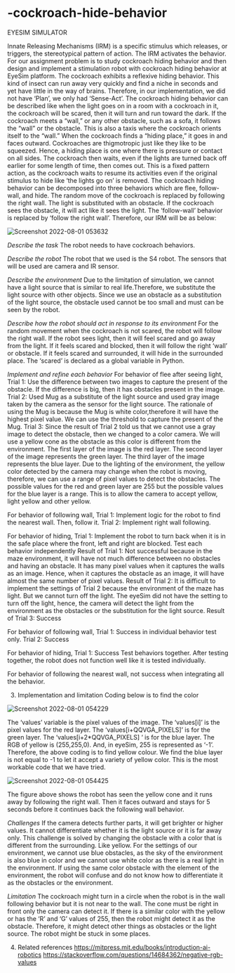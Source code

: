 # -cockroach-hide-behavior

EYESIM SIMULATOR 

Innate Releasing Mechanisms (IRM) is a specific stimulus which releases, or triggers, the stereotypical pattern of action. The IRM activates the behavior. For our assignment problem is to study cockroach hiding behavior and then design and implement a stimulation robot with cockroach hiding behavior at EyeSim platform. The cockroach exhibits a reflexive hiding behavior. This kind of insect can run away very quickly and find a niche in seconds and yet have little in the way of brains. Therefore, in our implementation, we did not have ‘Plan’, we only had ‘Sense-Act’. The cockroach hiding behavior can be described like when the light goes on in a
room with a cockroach in it, the cockroach will be scared, then it will turn and run toward the dark. If the cockroach meets a “wall,” or any other obstacle, such as a sofa, it follows the “wall” or the obstacle. This is also a taxis where the cockroach orients itself to the “wall.” When the cockroach finds a “hiding place,” it goes in and faces outward. Cockroaches are thigmotropic just like they like to be squeezed. Hence, a hiding place is one where there is pressure or contact on all sides. The cockroach then waits, even if the lights are turned back off earlier for some length of time, then comes out. This is a fixed pattern action, as the cockroach waits to resume its activities even if the original stimulus to hide like ‘the lights go on’ is removed. The cockroach hiding behavior can be decomposed into three behaviors which are flee, follow-wall, and hide. The random move of the cockroach is replaced by following the right wall. The light is substituted with an obstacle. If the cockroach sees the obstacle, it will act like it sees the light. The ‘follow-wall’ behavior is replaced by ‘follow the right wall’.
Therefore, our IRM will be as below:


![Screenshot 2022-08-01 053632](https://user-images.githubusercontent.com/55165601/182046302-2bbfe1ef-3d89-4382-a96d-52213a463ca4.png)

*Describe the task*
The robot needs to have cockroach behaviors.

*Describe the robot*
The robot that we used is the S4 robot. The sensors that will be used are camera and IR sensor.

*Describe the environment*
Due to the limitation of simulation, we cannot have a light source that is similar to real life.Therefore, we substitute the light source with other objects. Since we use an obstacle as a substitution of the light source, the obstacle used cannot be too small and must can be seen by the robot.

*Describe how the robot should act in response to its environment*
For the random movement when the cockroach is not scared, the robot will follow the right wall. If the robot sees light, then it will feel scared and go away from the light. If it feels scared and blocked, then it will follow the right ‘wall’ or obstacle. If it feels scared and surrounded, it will hide in the surrounded place. The ‘scared’ is declared as a global variable in Python.

*Implement and refine each behavior*
For behavior of flee after seeing light,
Trial 1: Use the difference between two images to capture the present of the obstacle. If the difference is big, then it has obstacles present in the image.
Trial 2: Used Mug as a substitute of the light source and used gray image taken by the camera as the sensor for the light source. The rationale of using the Mug is because the Mug is white color,therefore it will have the highest pixel value. We can use the threshold to capture the present of the Mug.
Trial 3: Since the result of Trial 2 told us that we cannot use a gray image to detect the obstacle, then we changed to a color camera. We will use a yellow cone as the obstacle as this color is different from the environment. The first layer of the image is the red layer. The second layer of the image represents the green layer. The third layer of the image represents the blue layer. Due to the lighting of the environment, the yellow color detected by the camera may change when the robot is moving, therefore, we can use a range of pixel values to detect the obstacles. The possible values for the red and green layer are 255 but the possible values for the
blue layer is a range. This is to allow the camera to accept yellow, light yellow and other yellow.

For behavior of following wall,
Trial 1: Implement logic for the robot to find the nearest wall. Then, follow it.
Trial 2: Implement right wall following.

For behavior of hiding,
Trial 1: Implement the robot to turn back when it is in the safe place where the front, left and right are blocked. Test each behavior independently
Result of Trial 1: Not successful because in the maze environment, it will have not much difference between no obstacles and having an obstacle. It has many pixel values when it captures the walls as an image. Hence, when it captures the obstacle as an image, it will have almost the same number of pixel values.
Result of Trial 2: It is difficult to implement the settings of Trial 2 because the environment of the maze has light. But we cannot turn off the light. The eyeSim did not have the setting to turn off the light, hence, the camera will detect the light from the environment as the obstacles or the substitution for the light source.
Result of Trial 3: Success

For behavior of following wall,
Trial 1: Success in individual behavior test only.
Trial 2: Success

For behavior of hiding,
Trial 1: Success
Test behaviors together. After testing together, the robot does not function well like it is tested individually.

For behavior of following the nearest wall, not success when integrating all the behavior.

3. Implementation and limitation
Coding below is to find the color

![Screenshot 2022-08-01 054229](https://user-images.githubusercontent.com/55165601/182046502-8ba4be9f-fc7d-4a12-a999-4d5f7d934769.png)

The ‘values’ variable is the pixel values of the image. The ‘values[i]’ is the pixel values for the red layer. The ‘values[i+QQVGA_PIXELS]’ is for the green layer. The
‘values[i+2*QQVGA_PIXELS] ‘ is for the blue layer. The RGB of yellow is (255,255,0). And, in eyeSim, 255 is represented as ‘-1’. Therefore, the above coding is to find yellow colour. We find the blue layer is not equal to -1 to let it accept a variety of yellow color. This is the most workable code that we have tried.


![Screenshot 2022-08-01 054425](https://user-images.githubusercontent.com/55165601/182046558-82f4af28-e2dd-47c1-98ef-5f1f75bc7e4a.png)

The figure above shows the robot has seen the yellow cone and it runs away by following the right wall. Then it faces outward and stays for 5 seconds before it continues back the following wall behavior.

*Challenges*
If the camera detects further parts, it will get brighter or higher values. It cannot differentiate whether it is the light source or it is far away only. This challenge is solved by changing the obstacle with a color that is different from the surrounding. Like yellow. For the settings of our environment, we cannot use blue obstacles, as the sky of the environment is also blue in color and we cannot use white color as there is a real light in the environment. If using the same color obstacle with the element of the environment, the robot will confuse and do not know how to differentiate it as the obstacles or the environment.

*Limitation*
The cockroach might turn in a circle when the robot is in the wall following behavior but it is not near to the wall. The cone must be right in front only the camera can detect it. If there is a similar color with the yellow or has the ‘R’ and ‘G’ values of 255, then the robot might detect it as the obstacle. Therefore, it might detect other things as obstacles or the light source. The robot might be stuck in some places.

4. Related references
https://mitpress.mit.edu/books/introduction-ai-robotics
https://stackoverflow.com/questions/14684362/negative-rgb-values
